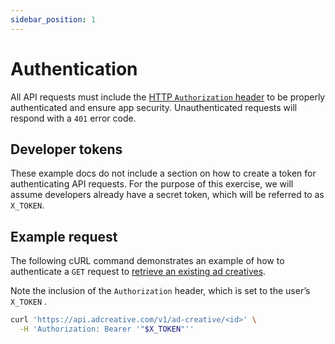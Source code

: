 ```yaml
---
sidebar_position: 1
---
```


# Authentication

All API requests must include the [HTTP `Authorization` header](https://developer.mozilla.org/en-US/docs/Web/HTTP/Headers/Authorization) to be properly authenticated and ensure app security. Unauthenticated requests will respond with a `401` error code.

## Developer tokens

These example docs do not include a section on how to create a token for authenticating API requests. For the purpose of this exercise, we will assume developers already have a secret token, which will be referred to as `X_TOKEN`.

## Example request

The following cURL command demonstrates an example of how to authenticate a `GET` request to [retrieve an existing ad creatives](/docs/endpoints/retrieve-ad-creative).

Note the inclusion of the `Authorization` header, which is set to the user’s `X_TOKEN` .

```bash
curl 'https://api.adcreative.com/v1/ad-creative/<id>' \
  -H 'Authorization: Bearer '"$X_TOKEN"''
```
